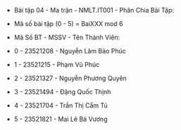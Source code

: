 - Bài tập 04 - Ma trận - NMLT.IT001 - Phân Chia Bài Tập:

- Mã số bài tập (0 - 5) = BaiXXX mod 6
- Mã Số BT - MSSV - Tên Thành Viên:
- 0 - 23521208 - Nguyễn Lâm Bảo Phúc
- 1 - 23521215 - Phạm Vũ Phúc
- 2 - 23521327 - Nguyễn Phương Quyên
- 3 - 23521494 - Đặng Quốc Thịnh
- 4 - 23521704 - Trần Thị Cẩm Tú
- 5 - 23521821 - Mai Lê Bá Vương
